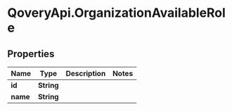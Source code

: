 # QoveryApi.OrganizationAvailableRole

## Properties

Name | Type | Description | Notes
------------ | ------------- | ------------- | -------------
**id** | **String** |  | 
**name** | **String** |  | 



